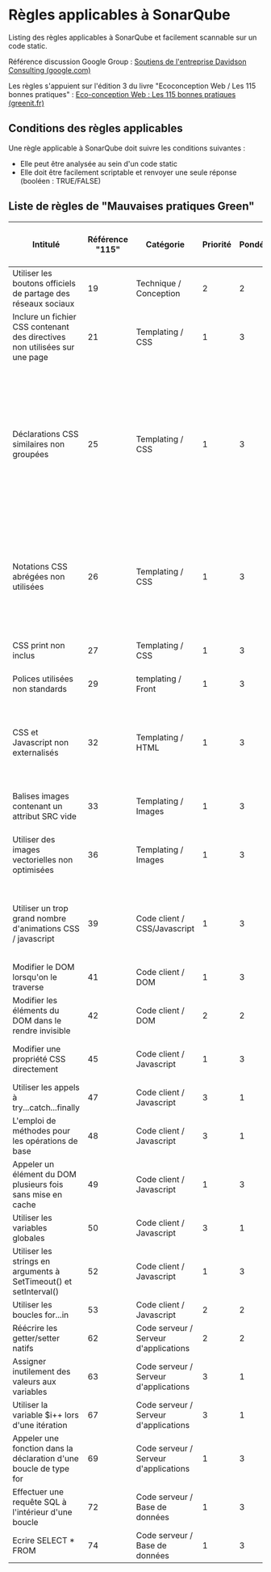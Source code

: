 ﻿# Règles applicables à SonarQube

Listing des règles applicables à SonarQube et facilement scannable sur un code static.

Référence discussion Google Group : [Soutiens de l'entreprise Davidson Consulting (google.com)](https://groups.google.com/g/ecoconceptionweb/c/O5OwuLuIbXc/m/TP6Y8ns2AgAJ)

Les règles s'appuient sur l'édition 3 du livre "Ecoconception Web / Les 115 bonnes pratiques" :
[Eco-conception Web : Les 115 bonnes pratiques (greenit.fr)](https://collectif.greenit.fr/ecoconception-web/115-bonnes-pratiques-eco-conception_web.html)

## Conditions des règles applicables

Une règle applicable à SonarQube doit suivre les conditions suivantes :

 - Elle peut être analysée au sein d'un code static
 - Elle doit être facilement scriptable et renvoyer une seule réponse (booléen : TRUE/FALSE)

## Liste de règles de "Mauvaises pratiques Green"

| Intitulé  | Référence "115" | Catégorie | Priorité | Pondération | Niveau de complexité de réalisation | Exemple / Commentaire |
|--|--|--|--|--|--|--|
| Utiliser les boutons officiels de partage des réseaux sociaux | 19 | Technique / Conception | 2 | 2 | | |
| Inclure un fichier CSS contenant des directives non utilisées sur une page | 21 | Templating / CSS | 1 | 3 | | Afin de réduire le nombre de requêtes HTTP |
| Déclarations CSS similaires non groupées | 25 | Templating / CSS | 1 | 3 | | Ne pas écrire : `h1 { background-color: gray; color: navy; } h2 { background-color: gray; color: navy; } h3 { background-color: gray; color: navy; }` mais plutôt : `h1, h2, h3 { background-color: gray; color: navy; }`|
| Notations CSS abrégées non utilisées | 26 | Templating / CSS | 1 | 3 | | Ne pas écrire : `margin-top:1em; margin-right:0; margin-bottom:2em; margin-left:0.5em;` mais plutôt : `margin:1em 0 2em 0.5em;` |
| CSS print non inclus | 27 | Templating / CSS | 1 | 3 | | Réduction du nombre de pages imprimées |
| Polices utilisées non standards | 29 | templating / Front | 1 | 3 | | |
| CSS et Javascript non externalisés | 32 | Templating / HTML | 1 | 3 | | Les codes CSS et JavaScript ne doivent pas être embarqués dans le code HTML de la page |
| Balises images contenant un attribut SRC vide | 33 | Templating / Images | 1 | 3 | | |
| Utiliser des images vectorielles non optimisées | 36 | Templating / Images | 1 | 3 | | Supprimer les informations de couche (layer), les commentaires, etc. |
| Utiliser un trop grand nombre d'animations CSS / javascript | 39 | Code client / CSS/Javascript| 1 | 3 | | **/!\ Nécessité de définir un palier du nombre d'animations trop important**|
| Modifier le DOM lorsqu'on le traverse | 41 | Code client / DOM | 1 | 3 | | |
| Modifier les éléments du DOM dans le rendre invisible | 42 | Code client / DOM | 2 | 2 | | |
| Modifier une propriété CSS directement | 45 | Code client / Javascript | 1 | 3 | | Privilégier la modification de classes CSS |
| Utiliser les appels à try...catch...finally | 47 | Code client / Javascript | 3 | 1 | | privilégier les tests logiques |
| L'emploi de méthodes pour les opérations de base | 48 | Code client / Javascript | 3 | 1 | | Privilégier les opérations primitives |
| Appeler un élément du DOM plusieurs fois sans mise en cache | 49 | Code client / Javascript | 1 | 3 | | |
| Utiliser les variables globales | 50 | Code client / Javascript | 3 | 1 | | |
| Utiliser les strings en arguments à SetTimeout() et setInterval() | 52 | Code client / Javascript | 1 | 3 | | |
| Utiliser les boucles for...in | 53 | Code client / Javascript | 2 | 2 | | |
| Réécrire les getter/setter natifs | 62 | Code serveur / Serveur d'applications | 2 | 2 | | |
| Assigner inutilement des valeurs aux variables | 63 | Code serveur / Serveur d'applications | 3 | 1 | | |
| Utiliser la variable $i++ lors d'une itération | 67 | Code serveur / Serveur d'applications | 3 | 1 | | | privilégier ++$i |
| Appeler une fonction dans la déclaration d'une boucle de type for | 69 | Code serveur / Serveur d'applications | 1 | 3 | | |
| Effectuer une requête SQL à l'intérieur d'une boucle | 72 | Code serveur / Base de données | 1 | 3 | | |
| Ecrire SELECT * FROM | 74 | Code serveur / Base de données | 1 | 3 | | |
